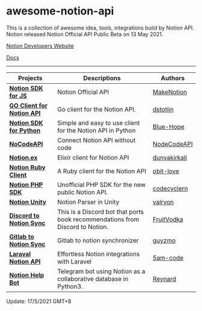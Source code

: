 # awesome-notion-api
This is a collection of awesome idea, tools, integrations build by Notion API. Notion released Notion Official API Public Beta on 13 May 2021.

[Notion Developers Website](https://developers.notion.com)

[Docs](https://developers.notion.com/reference/intro)




---

| Projects                                                     | Descriptions                                               | Authors                                    |
| ------------------------------------------------------------ | ---------------------------------------------------------- | ------------------------------------------ |
| **[Notion SDK for JS](https://github.com/makenotion/notion-sdk-js)** | Notion Official API | [MakeNotion](https://github.com/makenotion/) |
| **[GO Client for Notion API](https://github.com/dstotijn/go-notion)** | Go client for the Notion API.                              | [dstotijn](https://github.com/dstotijn/)   |
| [**Notion SDK for Python**](https://github.com/Blue-Hope/notion-sdk-py) | Simple and easy to use client for the Notion API in Python | [Blue-Hope](https://github.com/Blue-Hope/) |
| **[NoCodeAPI](https://nocodeapi.com/notion-api)**            | Connect Notion API without code                            | [NodeCodeAPI](https://github.com/nocodeapi) |  
| **[Notion.ex](https://github.com/dunyakirkali/notion.ex)** | Elixir client for Notion API | [dunyakirkali](https://github.com/dunyakirkali) |
| **[Notion Ruby Client](https://github.com/orbit-love/notion-ruby-client)** | A Ruby client for the Notion API | [obit-love](https://github.com/orbit-love) |
| **[Notion PHP SDK](https://github.com/codecyclernl/notion-php-sdk)** | Unofficial PHP SDK for the new public Notion API. | [codecyclern](https://github.com/codecyclernl) | 
| **[Notion Unity](https://github.com/valryon/notion-unity)** | Notion Parser in Unity | [valryon](https://github.com/valryon/notion-unity) | 
| **[Discord to Notion Sync](https://github.com/FruitVodka/notion-discord-sync/tree/main/examples/notion-discord-sync)** | This is a Discord bot that ports book recommendations from Discord to Notion.  | [FruitVodka](https://github.com/FruitVodka) |
| **[Gitlab to Notion Sync](https://github.com/guyzmo/gitlab-notion)**| Gitlab to notion synchronizer | [guyzmo](https://github.com/guyzmo/) |
| **[Laraval Notion API](https://github.com/5am-code/laravel-notion-api/)** | Effortless Notion integrations with Laravel | [5am-code](https://github.com/5am-code) |
| **[Notion Help Bot](https://github.com/reycn/notion-help-bot)** |  Telegram bot using Notion as a collaborative database in Python3. | [Reynard](https://github.com/reycn/)

Update: 17/5/2021 GMT+8
